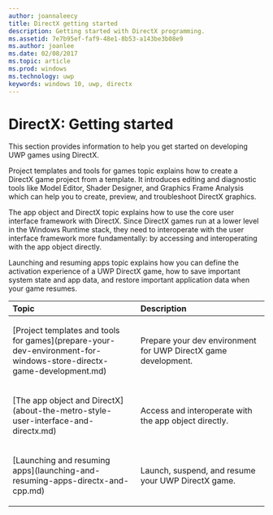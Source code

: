 ```yaml
---
author: joannaleecy
title: DirectX getting started
description: Getting started with DirectX programming.
ms.assetid: 7e7b95ef-faf9-48e1-8b53-a143be3b08e9
ms.author: joanlee
ms.date: 02/08/2017
ms.topic: article
ms.prod: windows
ms.technology: uwp
keywords: windows 10, uwp, directx
---
```


# DirectX: Getting started

This section provides information to help you get started on developing UWP games using DirectX. 

Project templates and tools for games topic explains how to create a DirectX game project from a template. It introduces editing and diagnostic tools like Model Editor, Shader Designer, and Graphics Frame Analysis which can help you to create, preview, and troubleshoot DirectX graphics.

The app object and DirectX topic explains how to use the core user interface framework with DirectX. Since DirectX games run at a lower level in the Windows Runtime stack, they need to interoperate with the user interface framework more fundamentally: by accessing and interoperating with the app object directly.

Launching and resuming apps topic explains how you can define the activation experience of a UWP DirectX game, how to save important system state and app data, and restore important application data 
when your game resumes.

<table>
<colgroup>
<col width="50%" />
<col width="50%" />
</colgroup>
<thead>
<tr class="header">
<th align="left">Topic</th>
<th align="left">Description</th>
</tr>
</thead>
<tbody>
<tr class="odd">
<td align="left"><p>[Project templates and tools for games](prepare-your-dev-environment-for-windows-store-directx-game-development.md)</p></td>
<td align="left"><p>Prepare your dev environment for UWP DirectX game development.</p></td>
</tr>
<tr class="even">
<td align="left"><p>[The app object and DirectX](about-the-metro-style-user-interface-and-directx.md)</p></td>
<td align="left"><p>Access and interoperate with the app object directly.</p></td>
</tr>
<tr class="odd">
<td align="left"><p>[Launching and resuming apps](launching-and-resuming-apps-directx-and-cpp.md)</p></td>
<td align="left"><p>Launch, suspend, and resume your UWP DirectX game.</p></td>
</tr>
</tbody>
</table>